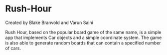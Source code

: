 # Rush-Hour
Created by Blake Branvold and Varun Saini

Rush Hour, based on the popular board game of the same name, is a simple app that implements Car objects and a simple coordinate system. The game is also able to generate random boards that can contain a specified number of cars.
